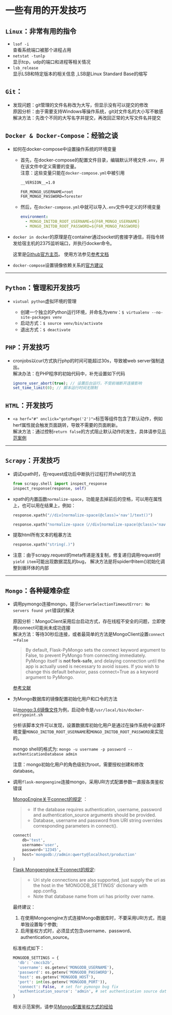 # 一些有用的开发技巧

## `Linux`：非常有用的指令

- `lsof -i`  
  查看系统端口被那个进程占用
- `netstat -tunlp`  
  显示tcp，udp的端口和进程等相关情况
- `lsb_release`  
  显示LSB和特定版本的相关信息 ,LSB是Linux Standard Base的缩写

## `Git`：

- 发现问题：git管理的文件名称改为大写，但显示没有可以提交的修改  
  原因分析：由于需要支持Windows等操作系统，git对文件名的大小写不敏感  
  解决方法：先改个不同的大写名字并提交，再改回正常的大写文件名并提交

## `Docker & Docker-Compose`：经验之谈

- 如何在docker-compose中设置操作系统的环境变量

  - 首先，在docker-compose的配置文件目录，编辑默认环境文件`.env`，并在该文件中定义需要的变量。  
    注意：这些变量只能在`docker-compose.yml`中被引用

    ``` txt
    __VERSION__=1.0

    F6R_MONGO_USERNAME=root
    F6R_MONGO_PASSWORD=forester
    ```

  - 然后，在`docker-compose.yml`中就可以导入`.env`文件中定义的环境变量

    ``` yml
    environment:
      - MONGO_INITDB_ROOT_USERNAME=${F6R_MONGO_USERNAME}
      - MONGO_INITDB_ROOT_PASSWORD=${F6R_MONGO_PASSWORD}
    ```

- `docker in docker`的原理是在container通过socket的套接字通信，将指令转发给宿主机的2375监听端口，并执行docker命令。  

  这里是[Github官方主页](https://github.com/docker-library/docker)。
  使用方法参见[参考文档](https://zhuanlan.zhihu.com/p/26413099)

- `docker-compose`设置镜像依赖关系的[官方建议](https://docs.docker.com/compose/startup-order/)

---

## `Python`：管理和开发技巧

- `viutual python`虚拟环境的管理

  - 创建一个独立的Python运行环境，并命名为venv：`$ virtualenv --no-site-packages venv`
  - 启动方式：`$ source venv/bin/activate`
  - 退出方式：`$ deactivate`

## `PHP`：开发技巧

- cronjobs以curl方式执行php的时间可能超过30s，导致被web server强制退出。  
  解决办法：在PHP程序的初始代码中，补充设置如下代码

  ``` php
  ignore_user_abort(true); // 设置后台运行，不受前端断开连接影响
  set_time_limit(0); // 脚本运行时间无限制
  ```

## `HTML`：开发技巧

- `<a herf="#" onclick="gotoPage('2')">`标签等组件包含了默认动作，例如herf属性就会触发页面跳转，导致不需要的页面刷新。  
  解决方法：通过控制`return false`的方式阻止默认动作的发生，具体请参见[示范案例](https://www.cnblogs.com/weiwang/archive/2013/08/19/3268374.html)

---

## `Scrapy`：开发技巧

- 调试xpath时，在request成功后中断执行过程打开shell的方法

  ```python
  from scrapy.shell import inspect_response
  inspect_response(response, self)
  ```

- xpath的内置函数`normalize-space`，功能是去掉前后的空格，可以用在属性上，也可以用在结果上，例如：

  ```python
  response.xpath("//div[normalize-space(@class)='nav']/text()")

  response.xpath("normalize-space（//div[normalize-space(@class)='nav']/text()）")
  ```

- 提取html所有文本的粗暴方法

  ```python
  response.xpath("string(.)")
  ```

- 注意：由于scrapy.request的meta传递是浅复制，修复递归调用request时`yield item`可能出现数据混乱的bug，
  解决方法是将spider中item()初始化调整到循环体的内部

---

## `Mongo`：各种疑难杂症

- 调用pymongo连接mongo，提示`ServerSelectionTimeoutError: No servers found yet`错误的解决

  原因分析：MongoClient采用后台启动方式，存在线程不安全的问题，立即使用connect可能尚未成功连接  
  解决方法：等待30秒后连接，或者最简单的方法是MongoClient设置`connect＝False`

  > By default, Flask-PyMongo sets the connect keyword argument to False, to prevent PyMongo from connecting immediately. PyMongo itself is **not fork-safe**, and delaying connection until the app is actually used is necessary to avoid issues. If you wish to change this default behavior, pass connect=True as a keyword argument to PyMongo.
  
  [参考文献](https://www.cnblogs.com/dhcn/p/7121395.html)

- 为Mongo数据库的镜像配置初始化用户和口令的方法

  以[mongo:3.6镜像文件](https://github.com/docker-library/mongo/tree/master/3.6)为例，启动命令是`/usr/local/bin/docker-entrypoint.sh`

  分析该脚本文件可以发现，设置数据库初始化用户是通过在操作系统中设置环境变量`MONGO_INITDB_ROOT_USERNAME`和`MONGO_INITDB_ROOT_PASSWORD`来实现的。  

  mongo shell的格式为: ```mongo -u username -p password --authenticationDatabase admin```

  注意：mongo初始化用户的角色级别为root，需要授权创建和修改database。

- 调用`flask-mongoengine`连接mongo，采用URI方式配置参数一直报各类鉴权错误

  [MongoEngine关于connect的规定](http://docs.mongoengine.org/guide/connecting.html) ：
  >- If the database requires authentication, username, password and authentication_source arguments should be provided.
  >- Database, username and password from URI string overrides corresponding parameters in connect().

    ``` python
    connect(
        db='test',
        username='user',
        password='12345',
        host='mongodb://admin:qwerty@localhost/production'
    )
    ```

  [Flask Mongoengine关于connect的规定](https://mongoengine-odm.readthedocs.io/guide/connecting.html):
  >- Uri style connections are also supported, just supply the uri as the host in the ‘MONGODB_SETTINGS’ dictionary with app.config.
  >- Note that database name from uri has priority over name.

  最终建议：

  1. 在使用Mongoengine方式连接Mongo数据库时，不要采用URI方式，而是单独设置每个参数;
  2. 启用鉴权方式时，必须显式包含username、password、authentication_source。
  
  标准格式如下：

    ``` python
    MONGODB_SETTINGS = {
      'db': 'cmccb2b',
      'username': os.getenv('MONGODB_USERNAME'),
      'password': os.getenv('MONGODB_PASSWORD'),
      'host': os.getenv('MONGODB_HOST'),
      'port': int(os.getenv('MONGODB_PORT')),
      'connect': False,  # set for pymongo bug fix
      'authentication_source': 'admin', # set authentication source database， default is MONGODB_NAME
    }
    ```

  相关示范案例，请参见[Mongo配置鉴权方式的经验](https://www.techcoil.com/blog/how-to-enable-authenticated-mongodb-access-for-flask-mongoengine-applications/)  
